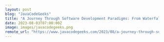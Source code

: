 ```yaml
---
layout: post
blog: "JavaCodeGeeks"
title: "A Journey Through Software Development Paradigms: From Waterfall to Agile, DevOps, and Beyond"
date: 2023-08-03T07:00:00Z
image: images/javacodegeeks.png
remote_url: "https://www.javacodegeeks.com/2023/08/a-journey-through-software-development-paradigms-from-waterfall-to-agile-devops-and-beyond.html"
---
```


